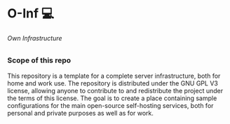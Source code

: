 # O-Inf 💻 
###### Own Infrastructure
### Scope of this repo

This repository is a template for a complete server infrastructure, both for home and work use. The repository is distributed under the GNU GPL V3 license, allowing anyone to contribute to and redistribute the project under the terms of this license. The goal is to create a place containing sample configurations for the main open-source self-hosting services, both for personal and private purposes as well as for work.


